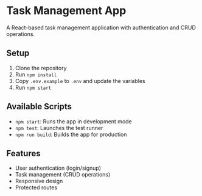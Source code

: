 # Task Management App

A React-based task management application with authentication and CRUD operations.

## Setup

1. Clone the repository
2. Run `npm install`
3. Copy `.env.example` to `.env` and update the variables
4. Run `npm start`

## Available Scripts

- `npm start`: Runs the app in development mode
- `npm test`: Launches the test runner
- `npm run build`: Builds the app for production

## Features

- User authentication (login/signup)
- Task management (CRUD operations)
- Responsive design
- Protected routes
